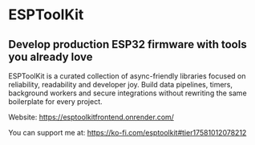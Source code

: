 # ESPToolKit
## Develop production ESP32 firmware with tools you already love

ESPToolKit is a curated collection of async-friendly libraries focused on reliability, readability and developer joy.
Build data pipelines, timers, background workers and secure integrations without rewriting the same boilerplate for every project.

Website: https://esptoolkitfrontend.onrender.com/

You can support me at: https://ko-fi.com/esptoolkit#tier17581012078212
